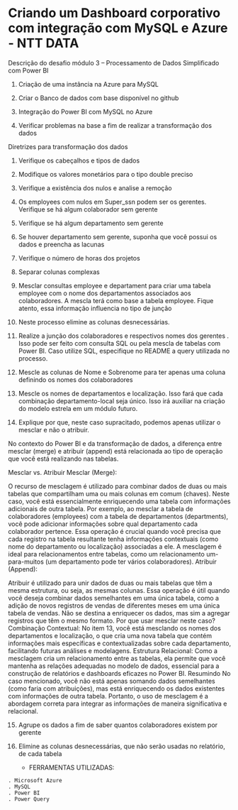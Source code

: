 
# Criando um Dashboard corporativo com integração com MySQL e Azure - NTT DATA

 Descrição do desafio módulo 3 – Processamento de Dados Simplificado com Power BI

1. Criação de uma instância na Azure para MySQL

2. Criar o Banco de dados com base disponível no github

3. Integração do Power BI com MySQL no Azure

4. Verificar problemas na base a fim de realizar a transformação dos dados

Diretrizes para transformação dos dados

1. Verifique os cabeçalhos e tipos de dados

2. Modifique os valores monetários para o tipo double preciso

3. Verifique a existência dos nulos e analise a remoção

4. Os employees com nulos em Super_ssn podem ser os gerentes. Verifique se há algum colaborador sem gerente

5. Verifique se há algum departamento sem gerente

6. Se houver departamento sem gerente, suponha que você possui os dados e preencha as lacunas

7. Verifique o número de horas dos projetos

8. Separar colunas complexas

9. Mesclar consultas employee e departament para criar uma tabela employee com o nome dos departamentos associados aos colaboradores. A mescla terá como base a tabela employee. Fique atento, essa informação influencia no tipo de junção

10. Neste processo elimine as colunas desnecessárias.

11. Realize a junção dos colaboradores e respectivos nomes dos gerentes . Isso pode ser feito com consulta SQL ou pela mescla de tabelas com Power BI. Caso utilize SQL, especifique no README a query utilizada no processo.

12. Mescle as colunas de Nome e Sobrenome para ter apenas uma coluna definindo os nomes dos colaboradores

13. Mescle os nomes de departamentos e localização. Isso fará que cada combinação departamento-local seja único. Isso irá auxiliar na criação do modelo estrela em um módulo futuro.

14. Explique por que, neste caso supracitado, podemos apenas utilizar o mesclar e não o atribuir.

 No contexto do Power BI e da transformação de dados, a diferença entre mesclar (merge) e atribuir (append) está relacionada ao tipo de operação que você está realizando nas tabelas.

Mesclar vs. Atribuir
Mesclar (Merge):

O recurso de mesclagem é utilizado para combinar dados de duas ou mais tabelas que compartilham uma ou mais colunas em comum (chaves). Neste caso, você está essencialmente enriquecendo uma tabela com informações adicionais de outra tabela.
Por exemplo, ao mesclar a tabela de colaboradores (employees) com a tabela de departamentos (departments), você pode adicionar informações sobre qual departamento cada colaborador pertence. Essa operação é crucial quando você precisa que cada registro na tabela resultante tenha informações contextuais (como nome do departamento ou localização) associadas a ele.
A mesclagem é ideal para relacionamentos entre tabelas, como um relacionamento um-para-muitos (um departamento pode ter vários colaboradores).
Atribuir (Append):

Atribuir é utilizado para unir dados de duas ou mais tabelas que têm a mesma estrutura, ou seja, as mesmas colunas. Essa operação é útil quando você deseja combinar dados semelhantes em uma única tabela, como a adição de novos registros de vendas de diferentes meses em uma única tabela de vendas.
Não se destina a enriquecer os dados, mas sim a agregar registros que têm o mesmo formato.
Por que usar mesclar neste caso?
Combinação Contextual: No item 13, você está mesclando os nomes dos departamentos e localização, o que cria uma nova tabela que contém informações mais específicas e contextualizadas sobre cada departamento, facilitando futuras análises e modelagens.
Estrutura Relacional: Como a mesclagem cria um relacionamento entre as tabelas, ela permite que você mantenha as relações adequadas no modelo de dados, essencial para a construção de relatórios e dashboards eficazes no Power BI.
Resumindo
No caso mencionado, você não está apenas somando dados semelhantes (como faria com atribuições), mas está enriquecendo os dados existentes com informações de outra tabela. Portanto, o uso de mesclagem é a abordagem correta para integrar as informações de maneira significativa e relacional.   

15. Agrupe os dados a fim de saber quantos colaboradores existem por gerente

16. Elimine as colunas desnecessárias, que não serão usadas no relatório, de cada tabela

    * FERRAMENTAS UTILIZADAS:
```
. Microsoft Azure
. MySQL
. Power BI
. Power Query 
